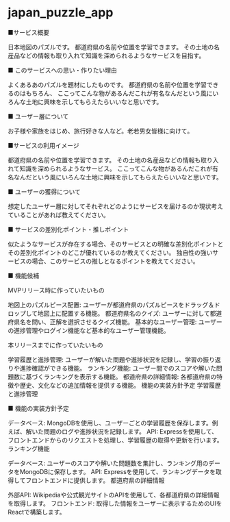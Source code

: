 # japan_puzzle_app
■サービス概要

日本地図のパズルです。
都道府県の名前や位置を学習できます。
その土地の名産品などの情報も取り入れて知識を深められるようなサービスを目指す。

■ このサービスへの思い・作りたい理由

よくあるあのパズルを題材にしたものです。
都道府県の名前や位置を学習できるのはもちろん、
ここってこんな物があるんだこれが有名なんだという風にいろんな土地に興味を示してもらえたらいいなと思いです。

■ ユーザー層について

お子様や家族をはじめ、旅行好きな人など。老若男女皆様に向けて。

■サービスの利用イメージ

都道府県の名前や位置を学習できます。
その土地の名産品などの情報も取り入れて知識を深められるようなサービス。
ここってこんな物があるんだこれが有名なんだという風にいろんな土地に興味を示してもらえたらいいなと思いです。

■ ユーザーの獲得について

想定したユーザー層に対してそれぞれどのようにサービスを届けるのか現状考えていることがあれば教えてください。

■ サービスの差別化ポイント・推しポイント

似たようなサービスが存在する場合、そのサービスとの明確な差別化ポイントとその差別化ポイントのどこが優れているのか教えてください。
独自性の強いサービスの場合、このサービスの推しとなるポイントを教えてください。

■ 機能候補

MVPリリース時に作っていたいもの

地図上のパズルピース配置: ユーザーが都道府県のパズルピースをドラッグ＆ドロップして地図上に配置する機能。
都道府県名のクイズ: ユーザーに対して都道府県名を問い、正解を選択させるクイズ機能。
基本的なユーザー管理: ユーザーの進捗管理やログイン機能など基本的なユーザー管理機能。

本リリースまでに作っていたいもの

学習履歴と進捗管理: ユーザーが解いた問題や進捗状況を記録し、学習の振り返りや進捗確認ができる機能。
ランキング機能: ユーザー間でのスコアや解いた問題数に基づくランキングを表示する機能。
都道府県の詳細情報: 各都道府県の特徴や歴史、文化などの追加情報を提供する機能。
機能の実装方針予定
学習履歴と進捗管理


■ 機能の実装方針予定

データベース: MongoDBを使用し、ユーザーごとの学習履歴を保存します。例えば、解いた問題のログや進捗状況を記録します。
API: Expressを使用して、フロントエンドからのリクエストを処理し、学習履歴の取得や更新を行います。
ランキング機能

データベース: ユーザーのスコアや解いた問題数を集計し、ランキング用のデータをMongoDBに保存します。
API: Expressを使用して、ランキングデータを取得してフロントエンドに提供します。
都道府県の詳細情報

外部API: Wikipediaや公式観光サイトのAPIを使用して、各都道府県の詳細情報を取得します。
フロントエンド: 取得した情報をユーザーに表示するためのUIをReactで構築します。
